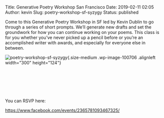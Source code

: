 Title: Generative Poetry Workshop San Francisco
Date: 2019-02-11 02:05
Author: kevin
Slug: poetry-workshop-sf-syzygy
Status: published

Come to this Generative Poetry Workshop in SF led by Kevin Dublin to go through a series of short prompts. We’ll generate new drafts and set the groundwork for how you can continue working on your poems. This class is for you whether you’ve never picked up a pencil before or you’re an accomplished writer with awards, and especially for everyone else in between.

![poetry-workshop-sf-syzygy](http://kevindublin.com/wp-content/uploads/2019/02/Syzygy-300x124.jpg){.size-medium .wp-image-100706 .alignleft width="300" height="124"}

 

 

 

You can RSVP here:

<https://www.facebook.com/events/2365781093467325/>
